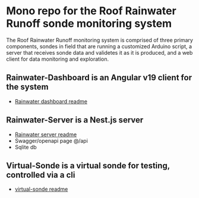 # Mono repo for the Roof Rainwater Runoff sonde monitoring system

The Roof Rainwater Runoff monitoring system is comprised of three primary components, sondes in field that are running a customized Arduino script, a server that receives sonde data and validetes it as it is produced, and a web client for data monitoring and exploration.

## Rainwater-Dashboard is an Angular v19 client for the system

-   [Rainwater dashboard readme](rainwater-dashboard/readme.md)

## Rainwater-Server is a Nest.js server

-   [Rainwater server readme](rainwater-server/readme.md)
-   Swagger/openapi page @/api
-   Sqlite db

## Virtual-Sonde is a virtual sonde for testing, controlled via a cli

-   [virtual-sonde readme](v-sonde/readme.md)
